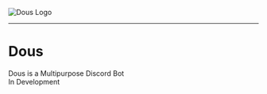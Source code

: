 <img style="text-align: center;" alt="Dous Logo" src="https://cdn.discordapp.com/attachments/1041352637397860456/1041365383233421402/Screenshot_2022-11-13_202400.jpg"/><hr>
# Dous
Dous is a Multipurpose Discord Bot
<br>
In Development
